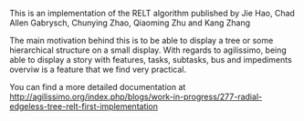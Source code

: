 This is an implementation of the RELT algorithm published by Jie Hao, Chad Allen Gabrysch, Chunying Zhao, Qiaoming Zhu and Kang Zhang

The main motivation behind this is to be able to display a tree or some hierarchical structure on a small display. With regards to agilissimo, being able to display a story with features, tasks, subtasks, bus and impediments overviw is a feature that we find very practical.

You can find a more detailed documentation at
http://agilissimo.org/index.php/blogs/work-in-progress/277-radial-edgeless-tree-relt-first-implementation


